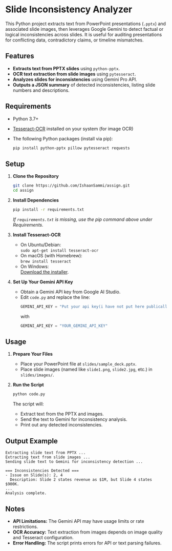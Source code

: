 # Slide Inconsistency Analyzer

This Python project extracts text from PowerPoint presentations (`.pptx`) and associated slide images, then leverages Google Gemini to detect factual or logical inconsistencies across slides. It is useful for auditing presentations for conflicting data, contradictory claims, or timeline mismatches.

## Features

- **Extracts text from PPTX slides** using `python-pptx`.
- **OCR text extraction from slide images** using `pytesseract`.
- **Analyzes slides for inconsistencies** using Gemini Pro API.
- **Outputs a JSON summary** of detected inconsistencies, listing slide numbers and descriptions.

## Requirements

- Python 3.7+
- [Tesseract-OCR](https://github.com/tesseract-ocr/tesseract) installed on your system (for image OCR)
- The following Python packages (install via pip):

  ```bash
  pip install python-pptx pillow pytesseract requests
  ```

## Setup

1. **Clone the Repository**

   ```bash
   git clone https://github.com/IshaanSammi/assign.git
   cd assign
   ```

2. **Install Dependencies**

   ```bash
   pip install -r requirements.txt
   ```

   *If `requirements.txt` is missing, use the pip command above under Requirements.*

3. **Install Tesseract-OCR**

   - On Ubuntu/Debian:  
     `sudo apt-get install tesseract-ocr`
   - On macOS (with Homebrew):  
     `brew install tesseract`
   - On Windows:  
     [Download the installer](https://github.com/tesseract-ocr/tesseract/wiki).

4. **Set Up Your Gemini API Key**

   - Obtain a Gemini API key from Google AI Studio.
   - Edit `code.py` and replace the line:
     ```python
     GEMINI_API_KEY = "Put your api key(i have not put here publically)"
     ```
     with
     ```python
     GEMINI_API_KEY = "YOUR_GEMINI_API_KEY"
     ```

## Usage

1. **Prepare Your Files**

   - Place your PowerPoint file at `slides/sample_deck.pptx`.
   - Place slide images (named like `slide1.png`, `slide2.jpg`, etc.) in `slides/images/`.

2. **Run the Script**

   ```bash
   python code.py
   ```

   The script will:
   - Extract text from the PPTX and images.
   - Send the text to Gemini for inconsistency analysis.
   - Print out any detected inconsistencies.

## Output Example

```
Extracting slide text from PPTX ...
Extracting text from slide images ...
Sending slide text to Gemini for inconsistency detection ...

=== Inconsistencies Detected ===
- Issue on Slide(s): 2, 4
  Description: Slide 2 states revenue as $1M, but Slide 4 states $900K.
...
Analysis complete.
```

## Notes

- **API Limitations:** The Gemini API may have usage limits or rate restrictions.
- **OCR Accuracy:** Text extraction from images depends on image quality and Tesseract configuration.
- **Error Handling:** The script prints errors for API or text parsing failures.

